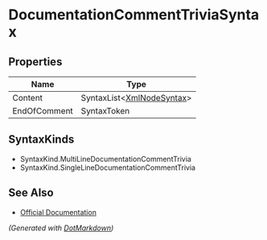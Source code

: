 # DocumentationCommentTriviaSyntax

## Properties

| Name         | Type                                           |
| ------------ | ---------------------------------------------- |
| Content      | SyntaxList\<[XmlNodeSyntax](XmlNodeSyntax.md)> |
| EndOfComment | SyntaxToken                                    |

## SyntaxKinds

* SyntaxKind\.MultiLineDocumentationCommentTrivia
* SyntaxKind\.SingleLineDocumentationCommentTrivia

## See Also

* [Official Documentation](https://docs.microsoft.com/en-us/dotnet/api/microsoft.codeanalysis.csharp.syntax.documentationcommenttriviasyntax)


*\(Generated with [DotMarkdown](http://github.com/JosefPihrt/DotMarkdown)\)*